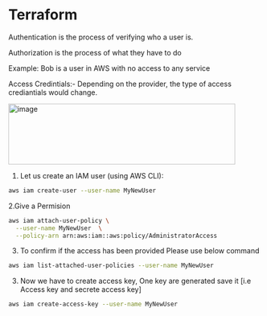 # Terraform

Authentication is the process of verifying who a user is.

Authorization is the process of what they have to do 

Example:  Bob is a user in AWS with no access to any service 

Access Credintials:- Depending on the provider, the type of access crediantials would change.

<img width="451" height="121" alt="image" src="https://github.com/user-attachments/assets/b8672777-cec3-40ba-8929-abbc242dad85" />

1. Let us create an IAM user (using AWS CLI):  


```bash
aws iam create-user --user-name MyNewUser
```

2.Give a Permision 


```bash
aws iam attach-user-policy \
  --user-name MyNewUser  \
  --policy-arn arn:aws:iam::aws:policy/AdministratorAccess
```

3. To confirm if the access has been provided Please use below command
 
 ```bash
aws iam list-attached-user-policies --user-name MyNewUser
```
3. Now we have to create access key, One key are generated save it [i.e Access key and secrete access key]
 
 ```bash
aws iam create-access-key --user-name MyNewUser
```




